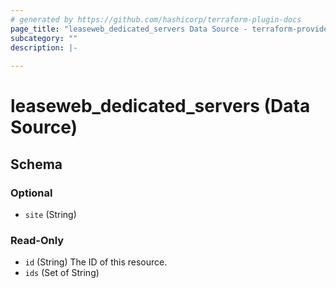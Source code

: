 ```yaml
---
# generated by https://github.com/hashicorp/terraform-plugin-docs
page_title: "leaseweb_dedicated_servers Data Source - terraform-provider-leaseweb"
subcategory: ""
description: |-
  
---
```


# leaseweb_dedicated_servers (Data Source)





<!-- schema generated by tfplugindocs -->
## Schema

### Optional

- `site` (String)

### Read-Only

- `id` (String) The ID of this resource.
- `ids` (Set of String)


